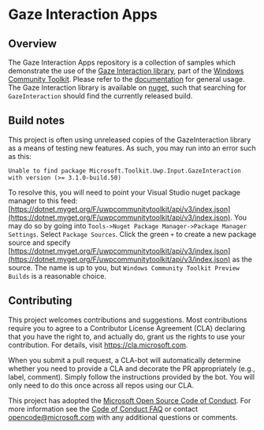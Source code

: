 # Gaze Interaction Apps

## Overview

The Gaze Interaction Apps repository is a collection of samples which demonstrate the use of the [Gaze Interaction library](https://github.com/Microsoft/WindowsCommunityToolkit/tree/master/Microsoft.Toolkit.Uwp.Input.GazeInteraction), part of the [Windows Community Toolkit](https://github.com/Microsoft/WindowsCommunityToolkit/). Please refer to the [documentation](https://github.com/Microsoft/WindowsCommunityToolkit/blob/master/docs/gaze/GazeInteractionLibrary.md) for general usage. The Gaze Interaction library is available on [nuget](https://www.nuget.org/packages/Microsoft.Toolkit.Uwp.Input.GazeInteraction/), such that searching for `GazeInteraction` should find the currently released build.

## Build notes

This project is often using unreleased copies of the GazeInteraction library as a means of testing new features. As such, you may run into an error such as this:

```Error
Unable to find package Microsoft.Toolkit.Uwp.Input.GazeInteraction with version (>= 3.1.0-build.50)
```

To resolve this, you will need to point your Visual Studio nuget package manager to this feed: [https://dotnet.myget.org/F/uwpcommunitytoolkit/api/v3/index.json](https://dotnet.myget.org/F/uwpcommunitytoolkit/api/v3/index.json).
You may do so by going into `Tools->Nuget Package Manager->Package Manager Settings`. Select `Package Sources`. Click the green `+` to create a new package source and specify [https://dotnet.myget.org/F/uwpcommunitytoolkit/api/v3/index.json](https://dotnet.myget.org/F/uwpcommunitytoolkit/api/v3/index.json) as the source. The name is up to you, but `Windows Community Toolkit Preview Builds` is a reasonable choice.

## Contributing

This project welcomes contributions and suggestions.  Most contributions require you to agree to a
Contributor License Agreement (CLA) declaring that you have the right to, and actually do, grant us
the rights to use your contribution. For details, visit https://cla.microsoft.com.

When you submit a pull request, a CLA-bot will automatically determine whether you need to provide
a CLA and decorate the PR appropriately (e.g., label, comment). Simply follow the instructions
provided by the bot. You will only need to do this once across all repos using our CLA.

This project has adopted the [Microsoft Open Source Code of Conduct](https://opensource.microsoft.com/codeofconduct/).
For more information see the [Code of Conduct FAQ](https://opensource.microsoft.com/codeofconduct/faq/) or
contact [opencode@microsoft.com](mailto:opencode@microsoft.com) with any additional questions or comments.
